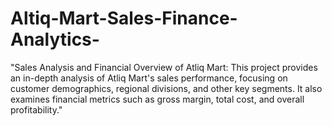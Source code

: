 # Altiq-Mart-Sales-Finance-Analytics-
 "Sales Analysis and Financial Overview of Atliq Mart: This project provides an in-depth analysis of Atliq Mart's sales performance, focusing on customer demographics, regional divisions, and other key segments. It also examines financial metrics such as gross margin, total cost, and overall profitability."
